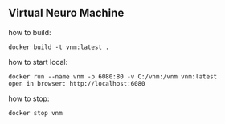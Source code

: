 ## Virtual Neuro Machine

how to build:
```
docker build -t vnm:latest . 
```

how to start local:
```
docker run --name vnm -p 6080:80 -v C:/vnm:/vnm vnm:latest 
open in browser: http://localhost:6080
```

how to stop:
```
docker stop vnm
```